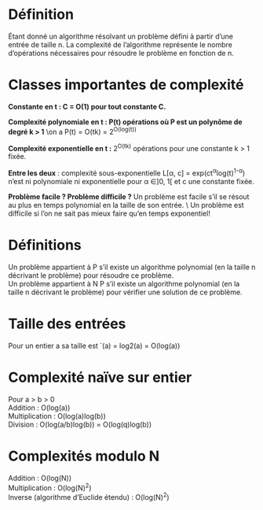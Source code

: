 # Définition
Étant donné un algorithme résolvant un problème défini à partir d’une
entrée de taille n. La complexité de l’algorithme représente le nombre
d’opérations nécessaires pour résoudre le problème en fonction de n.

# Classes importantes de complexité
**Constante en t : C = O(1) pour tout constante C.**

**Complexité polynomiale en t : P(t) opérations où P est un polynôme de degré k > 1** 
\on a P(t) = O(tk) = 2<sup>O(log(t))</sup>

**Complexité exponentielle en t :** 2<sup>O(tk)</sup> opérations pour une constante k > 1 fixée.

**Entre les deux** : complexité sous-exponentielle L[α, c] = exp(ct<sup>α</sup>log(t)<sup>1-α</sup>) n’est
ni polynomiale ni exponentielle pour α ∈]0, 1[ et c une constante fixée.

**Problème facile ? Problème difficile ?**
Un problème est facile s’il se résout au plus en temps polynomial en la taille de
son entrée.
\ Un problème est difficile si l’on ne sait pas mieux faire qu’en temps exponentiel!

# Définitions
Un problème appartient à P s’il existe un algorithme polynomial
(en la taille n décrivant le problème) pour résoudre ce problème.
\
Un problème appartient à N P s’il existe un algorithme polynomial
(en la taille n décrivant le problème) pour vérifier une solution de
ce problème.

# Taille des entrées
Pour un entier a sa taille est `(a) = log2(a) = O(log(a))

# Complexité naïve sur entier
Pour a > b > 0
\
Addition : O(log(a))
\
Multiplication : O(log(a)log(b))
\
Division : O(log(a/b)log(b)) = O(log(q)log(b))

# Complexités modulo N
Addition : O(log(N))
\
Multiplication : O(log(N)<sup>2</sup>)
\
Inverse (algorithme d’Euclide étendu) : O(log(N)<sup>2</sup>)

